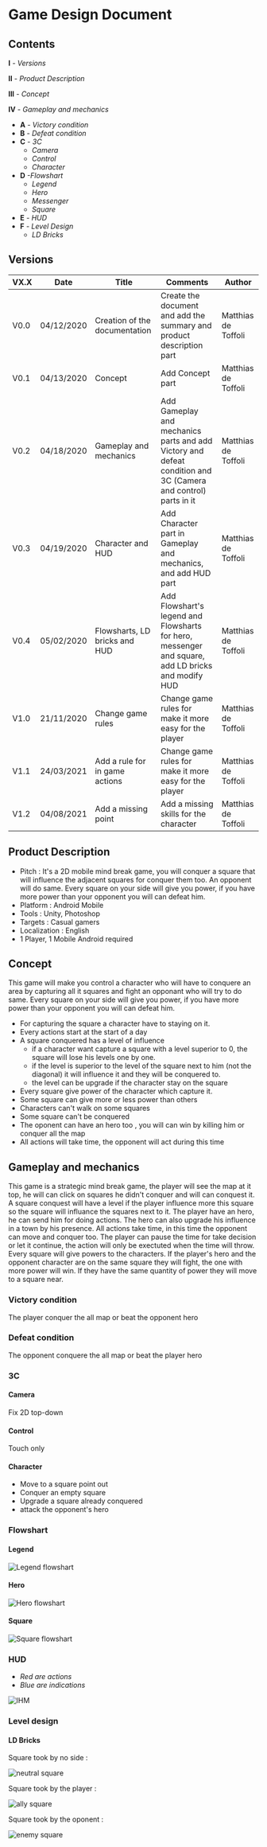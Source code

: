 # Game Design Document

## Contents
**I** *- Versions*

**II** *- Product Description*

**III** *- Concept*

**IV** *- Gameplay and mechanics*
* **A** *- Victory condition*
* **B** *- Defeat condition*
* **C** *- 3C*
	* *Camera*
	* *Control*
	* *Character*
* **D** *-Flowshart*
	* *Legend*
	* *Hero*
	* *Messenger*
	* *Square*
* **E** *- HUD*
* **F** *- Level Design*
	* *LD Bricks*
	
	
## Versions
| VX.X | Date       | Title							  | Comments																										| Author              |
| ---- | ---------- | ------------------------------- | ------------------------------------------------------------------------------------------------------------	| ------------------- |
| V0.0 | 04/12/2020 | Creation of the documentation	  | Create the document and add the summary and product description part											| Matthias de Toffoli |
| V0.1 | 04/13/2020 | Concept						  | Add Concept part																								| Matthias de Toffoli |
| V0.2 | 04/18/2020 | Gameplay and mechanics		  | Add Gameplay and mechanics parts and add Victory and defeat condition and 3C (Camera and control) parts in it	| Matthias de Toffoli |
| V0.3 | 04/19/2020 | Character and HUD				  | Add Character part in Gameplay and mechanics, and add HUD part											   		| Matthias de Toffoli |
| V0.4 | 05/02/2020 | Flowsharts, LD bricks and HUD	  | Add Flowshart's legend and Flowsharts for hero, messenger and square, add LD bricks and modify HUD				| Matthias de Toffoli |
| V1.0 | 21/11/2020 | Change game rules 			  | Change game rules for make it more easy for the player															| Matthias de Toffoli |
| V1.1 | 24/03/2021 | Add a rule for in game actions  | Change game rules for make it more easy for the player															| Matthias de Toffoli |
| V1.2 | 04/08/2021 | Add a missing point			  | Add a missing skills for the character																			| Matthias de Toffoli |

## Product Description
* Pitch : It's a 2D mobile mind break game, you will conquer a square that will influence the adjacent squares for conquer them too. An opponent will do same. Every square on your side will give you power, if you have more power than your opponent you will can defeat him.
* Platform : Android Mobile
* Tools : Unity, Photoshop
* Targets : Casual gamers
* Localization : English
* 1 Player, 1 Mobile Android required

## Concept
This game will make you control a character who will have to conquere an area by capturing all it squares and fight an opponant who will try to do same. Every square on your side will give you power, if you have more power than your opponent you will can defeat him.
* For capturing the square a character have to staying on it.
* Every actions start at the start of a day
* A square conquered has a level of influence
	* if a character want capture a square with a level superior to 0, the square will lose his levels one by one.
	* if the level is superior to the level of the square next to him (not the diagonal) it will influence it and they will be conquered to.
	* the level can be upgrade if the character stay on the square
* Every square give power of the character which capture it.
* Some square can give more or less power than others
* Characters can't walk on some squares
* Some square can't be conquered
* The oponent can have an hero too , you will can win by killing him or conquer all the map
* All actions will take time, the opponent will act during this time
## Gameplay and mechanics
This game is a strategic mind break game, the player will see the map at it top, he will can click on squares he didn't conquer and will can conquest it. A square conquest will have a level if the player influence more this square so the square will influance the squares next to it.
The player have an hero, he can send him for doing actions. 
The hero can also upgrade his influence in a town by his presence.
All actions take time, in this time the opponent can move and conquer too. The player can pause the time for take decision or let it continue, the action will only be exectuted when the time will throw.
Every square will give powers to the characters.
If the player's hero and the opponent character are on the same square they will fight, the one with more power will win. If they have the same quantity of power they will move to a square near.
### Victory condition
The player conquer the all map or beat the opponent hero
### Defeat condition
The opponent conquere the all map or beat the player hero
### 3C
#### Camera
Fix 2D top-down
#### Control
Touch only
#### Character
* Move to a square point out
* Conquer an empty square
* Upgrade a square already conquered
* attack the opponent's hero
### Flowshart
#### Legend
![Legend flowshart](./pictures/GDD/Flowshart_legend.png "Legend flowshart")
#### Hero
![Hero flowshart](./pictures/GDD/Hero_flowshart.png "Hero flowshart")
#### Square
![Square flowshart](./pictures/GDD/Square_flowshart.png "Square flowshart")
### HUD
* *Red are actions*
* *Blue are indications*

![IHM](./pictures/GDD/IHM.png "IHM")
### Level design
#### LD Bricks
Square took by no side :

![neutral square](./pictures/GDD/neutral_square.png "neutral square")

Square took by the player :

![ally square](./pictures/GDD/ally_square.png "ally square")

Square took by the oponent :

![enemy square](./pictures/GDD/enemy_square.png "enemy square")

